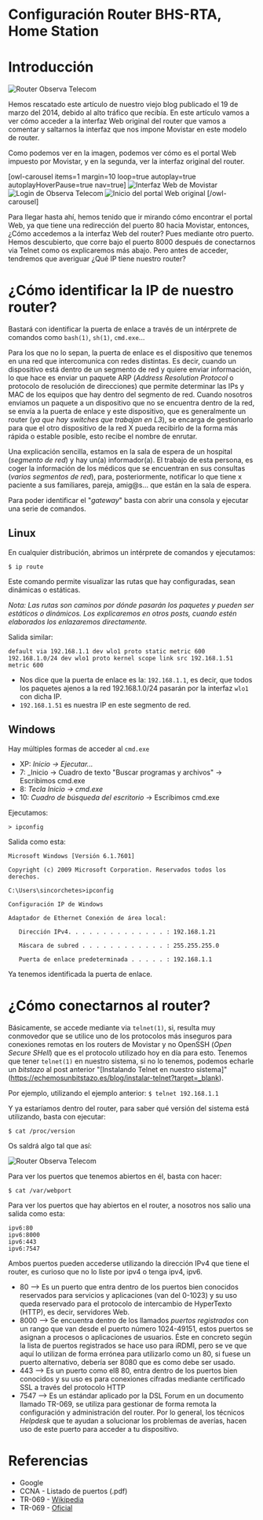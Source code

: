 # Configuración Router BHS-RTA, Home Station

# Introducción

![](router/fisico.jpg "Router Observa Telecom")

Hemos rescatado este artículo de nuestro viejo blog publicado el 19 de marzo del 2014, debido al alto tráfico que recibía. En este artículo vamos a ver cómo acceder a la interfaz Web original del router que vamos a comentar y saltarnos la interfaz que nos impone Movistar en este modelo de router.

Como podemos ver en la imagen, podemos ver cómo es el portal Web impuesto por Movistar, y en la segunda, ver la interfaz original del router.

[owl-carousel items=1 margin=10 loop=true autoplay=true autoplayHoverPause=true nav=true]
![](router/mov_web.png "Interfaz Web de Movistar")
![](router/web_org.png "Login de Observa Telecom")
![](router/web_org_2.png "Inicio del portal Web original")
[/owl-carousel]

Para llegar hasta ahí, hemos tenido que ir mirando cómo encontrar el portal Web, ya que tiene una redirección del puerto 80 hacia Movistar, entonces, ¿Cómo accedemos a la interfaz Web del router? Pues mediante otro puerto. Hemos descubierto, que corre bajo el puerto 8000 después de conectarnos via Telnet como os explicaremos más abajo.
Pero antes de acceder, tendremos que averiguar ¿Qué IP tiene nuestro router?

# ¿Cómo identificar la IP de nuestro router?

Bastará con identificar la puerta de enlace a través de un intérprete de comandos como `bash(1)`, `sh(1)`, `cmd.exe`... 

Para los que no lo sepan, la puerta de enlace es el dispositivo que tenemos en una red que intercomunica con redes distintas. Es decir, cuando un dispositivo está dentro de un segmento de red y quiere enviar información, lo que hace es enviar un paquete ARP (_Address Resolution Protocol_ o protocolo de resolución de direcciones) que permite determinar las IPs y MAC de los equipos que hay dentro del segmento de red. Cuando nosotros enviamos un paquete a un dispositivo que no se encuentra dentro de la red, se envía a la puerta de enlace y este dispositivo, que es generalmente un router (_ya que hay switches que trabajan en L3_), se encarga de gestionarlo para que el otro dispositivo de la red X pueda recibirlo de la forma más rápida o estable posible, esto recibe el nombre de enrutar.

Una explicación sencilla, estamos en la sala de espera de un hospital (_segmento de red_) y hay un(a) informador(a). El trabajo de esta persona, es coger la información de los médicos que se encuentran en sus consultas (_varios segmentos de red_), para, posteriormente, notificar lo que tiene x paciente a sus familiares, pareja, amig@s... que están en la sala de espera. 

Para poder identificar el "_gateway_" basta con abrir una consola y ejecutar una serie de comandos.

## Linux
En cualquier distribución, abrimos un intérprete de comandos y ejecutamos:
```
$ ip route
```
Este comando permite visualizar las rutas que hay configuradas, sean dinámicas o estáticas. 

_Nota: Las rutas son caminos por dónde pasarán los paquetes y pueden ser estáticos o dinámicos. Los explicaremos en otros posts, cuando estén elaborados los enlazaremos directamente._

Salida similar:
```
default via 192.168.1.1 dev wlo1 proto static metric 600 
192.168.1.0/24 dev wlo1 proto kernel scope link src 192.168.1.51 metric 600 
```

 * Nos dice que la puerta de enlace es la: `192.168.1.1`, es decir, que todos los paquetes ajenos a la red 192.168.1.0/24 pasarán por la interfaz `wlo1` con dicha IP.
 * `192.168.1.51` es nuestra IP en este segmento de red.

## Windows
Hay múltiples formas de acceder al `cmd.exe`

 * XP: _Inicio -> Ejecutar..._
 * 7: _Inicio -> Cuadro de texto "Buscar programas y archivos" -> Escribimos cmd.exe
 * 8: _Tecla Inicio -> cmd.exe_
 * 10: _Cuadro de búsqueda del escritorio_ -> Escribimos cmd.exe

Ejecutamos:
```
> ipconfig
```

Salida como esta:
```
Microsoft Windows [Versión 6.1.7601]

Copyright (c) 2009 Microsoft Corporation. Reservados todos los derechos.

C:\Users\sincorchetes>ipconfig

Configuración IP de Windows

Adaptador de Ethernet Conexión de área local:

   Dirección IPv4. . . . . . . . . . . . . . : 192.168.1.21

   Máscara de subred . . . . . . . . . . . . : 255.255.255.0

   Puerta de enlace predeterminada . . . . . : 192.168.1.1
```

Ya tenemos identificada la puerta de enlace.

# ¿Cómo conectarnos al router?

Básicamente, se accede mediante via `telnet(1)`, si, resulta muy conmovedor que se utilice uno de los protocolos más inseguros para conexiones remotas en los routers de Movistar y no OpenSSH (_Open Secure SHell_) que es el protocolo utilizado hoy en día para esto. Tenemos que tener `telnet(1)` en nuestro sistema, si no lo tenemos, podemos echarle un _bitstazo_ al post anterior "[Instalando Telnet en nuestro sistema]"(https://echemosunbitstazo.es/blog/instalar-telnet?target=_blank).

Por ejemplo, utilizando el ejemplo anterior:
```$ telnet 192.168.1.1```

Y ya estaríamos dentro del router, para saber qué versión del sistema está utilizando, basta con ejecutar:
```
$ cat /proc/version
```

Os saldrá algo tal que así:

![](router/uname.png "Router Observa Telecom")

Para ver los puertos que tenemos abiertos en él, basta con hacer:
```
$ cat /var/webport 
```

Para ver los puertos que hay abiertos en el router, a nosotros nos salio una salida como esta:
```
ipv6:80
ipv6:8000
ipv6:443
ipv6:7547
```

Ambos puertos pueden accederse utilizando la dirección IPv4 que tiene el router, es curioso que no lo liste por ipv4 o tenga ipv4, ipv6.

 * 80 --> Es un puerto que entra dentro de los puertos bien conocidos reservados para servicios y aplicaciones (van del 0-1023) y su uso queda reservado para el protocolo de intercambio de HyperTexto (HTTP), es decir, servidores Web. 
 * 8000 --> Se encuentra dentro de los llamados _puertos registrados_ con un rango que van desde el puerto número 1024-49151, estos puertos se asignan a procesos o aplicaciones de usuarios. Éste en concreto según la lista de puertos registrados se hace uso para iRDMI, pero se ve que aquí lo utilizan de forma errónea para utilizarlo como un 80, si fuese un puerto alternativo, debería ser 8080 que es como debe ser usado.
 * 443 --> Es un puerto como el8 80, entra dentro de los puertos bien conocidos y su uso es para conexiones cifradas mediante certificado SSL a través del protocolo HTTP
 * 7547 --> Es un estándar aplicado por la DSL Forum en un documento llamado TR-069, se utiliza para gestionar de forma remota la configuración y administración del router. Por lo general, los técnicos _Helpdesk_ que te ayudan a solucionar los problemas de averías, hacen uso de este puerto para acceder a tu dispositivo.

# Referencias
* Google 
* CCNA - Listado de puertos (.pdf)
* TR-069 - [Wikipedia](https://es.wikipedia.org/wiki/TR-069?target=_blank)
* TR-069 - [Oficial](https://www.broadband-forum.org/standards-and-software/technical-specifications/tr-069-files-tools?target=_blank)